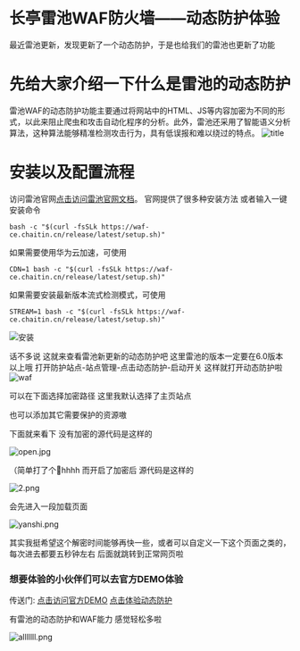 # 长亭雷池WAF防火墙——动态防护体验

最近雷池更新，发现更新了一个动态防护，于是也给我们的雷池也更新了功能

# 先给大家介绍一下什么是雷池的动态防护
雷池WAF的动态防护功能主要通过将网站中的HTML、JS等内容加密为不同的形式，以此来阻止爬虫和攻击自动化程序的分析。此外，雷池还采用了智能语义分析算法，这种算法能够精准检测攻击行为，具有低误报和难以绕过的特点。
![title](https://img.picui.cn/free/2024/06/25/667a71b9c21a5.jpg)

# 安装以及配置流程


访问雷池官网[点击访问雷池官网文档](https://docs.waf-ce.chaitin.cn/zh/%E4%B8%8A%E6%89%8B%E6%8C%87%E5%8D%97/%E5%AE%89%E8%A3%85%E9%9B%B7%E6%B1%A0 "安装文档")。
官网提供了很多种安装方法
或者输入一键安装命令
```
bash -c "$(curl -fsSLk https://waf-ce.chaitin.cn/release/latest/setup.sh)"
```



如果需要使用华为云加速，可使用
```
CDN=1 bash -c "$(curl -fsSLk https://waf-ce.chaitin.cn/release/latest/setup.sh)"
```



如果需要安装最新版本流式检测模式，可使用
```
STREAM=1 bash -c "$(curl -fsSLk https://waf-ce.chaitin.cn/release/latest/setup.sh)"
```


![安装](https://img.picui.cn/free/2024/06/25/667a729eb6535.png)


话不多说 这就来查看雷池新更新的动态防护吧
这里雷池的版本一定要在6.0版本以上哦
打开防护站点-站点管理-点击动态防护-启动开关
这样就打开动态防护啦
![waf](https://img.picui.cn/free/2024/06/25/667a71b6a8361.jpg)


可以在下面选择加密路径 这里我默认选择了主页站点

也可以添加其它需要保护的资源嗷

下面就来看下 没有加密的源代码是这样的

![open.jpg](https://img.picui.cn/free/2024/06/25/667a71b9349ee.jpg)

（简单打了个🐎hhhh
而开启了加密后 源代码是这样的

![2.png](https://img.picui.cn/free/2024/06/25/667a71b8ed83b.png)


会先进入一段加载页面

![yanshi.png](https://img.picui.cn/free/2024/06/25/667a71b64b4fa.png)


其实我挺希望这个解密时间能够再快一些，或者可以自定义一下这个页面之类的，每次进去都要五秒钟左右
后面就跳转到正常网页啦

### 想要体验的小伙伴们可以去官方DEMO体验
传送门: [点击访问官方DEMO](https://demo.waf-ce.chaitin.cn:9443/ "官方DEMO")
[点击体验动态防护](https://demo.waf-ce.chaitin.cn/ "动态防护体验")


有雷池的动态防护和WAF能力 感觉轻松多啦

![alllllll.png](https://img.picui.cn/free/2024/06/25/667a71b92ea60.png)









